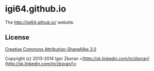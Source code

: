 # igi64.github.io

The http://igi64.github.io/ website.

## License

[Creative Commons Attribution-ShareAlike 3.0](http://creativecommons.org/licenses/by-sa/3.0/)

Copyright (c) 2013-2014 Igor Zboran <[http://sk.linkedin.com/in/zboran](http://sk.linkedin.com/in/zboran/)>
